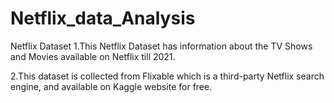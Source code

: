 # Netflix_data_Analysis
Netflix Dataset
1.This Netflix Dataset has information about the TV Shows and Movies available on Netflix till 2021.

2.This dataset is collected from Flixable which is a third-party Netflix search engine, and available on Kaggle website for free.
